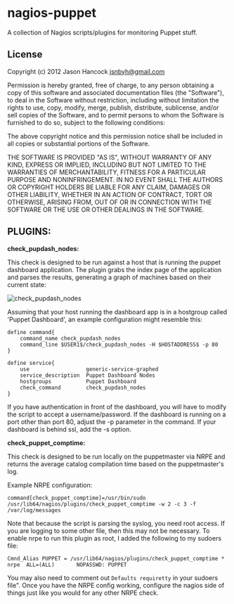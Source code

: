 nagios-puppet
=============

A collection of Nagios scripts/plugins for monitoring Puppet stuff.


License
-------
Copyright (c) 2012 Jason Hancock <jsnbyh@gmail.com>

Permission is hereby granted, free of charge, to any person obtaining a copy
of this software and associated documentation files (the "Software"), to deal
in the Software without restriction, including without limitation the rights
to use, copy, modify, merge, publish, distribute, sublicense, and/or sell
copies of the Software, and to permit persons to whom the Software is furnished
to do so, subject to the following conditions:

The above copyright notice and this permission notice shall be included in all
copies or substantial portions of the Software.

THE SOFTWARE IS PROVIDED "AS IS", WITHOUT WARRANTY OF ANY KIND, EXPRESS OR
IMPLIED, INCLUDING BUT NOT LIMITED TO THE WARRANTIES OF MERCHANTABILITY,
FITNESS FOR A PARTICULAR PURPOSE AND NONINFRINGEMENT. IN NO EVENT SHALL THE
AUTHORS OR COPYRIGHT HOLDERS BE LIABLE FOR ANY CLAIM, DAMAGES OR OTHER
LIABILITY, WHETHER IN AN ACTION OF CONTRACT, TORT OR OTHERWISE, ARISING FROM,
OUT OF OR IN CONNECTION WITH THE SOFTWARE OR THE USE OR OTHER DEALINGS IN
THE SOFTWARE.

PLUGINS:
-------
**check_pupdash_nodes:**

This check is designed to be run against a host that is running the puppet
dashboard application. The plugin grabs the index page of the application
and parses the results, generating a graph of machines based on their current
state:

![check_pupdash_nodes](https://github.com/jasonhancock/nagios-puppet/raw/master/example-images/check_pupdash_nodes.png)

Assuming that your host running the dashboard app is in a hostgroup called
'Puppet Dashboard', an example configuration might resemble this:

```
define command{
    command_name check_pupdash_nodes
    command_line $USER1$/check_pupdash_nodes -H $HOSTADDRESS$ -p 80
}

define service{
    use                  generic-service-graphed
    service_description  Puppet Dashboard Nodes
    hostgroups           Puppet Dashboard
    check_command        check_pupdash_nodes
}
```

If you have authentication in front of the dashboard, you will have to modify the
script to accept a username/password. If the dashboard is running on a port other
than port 80, adjust the -p parameter in the command. If your dashboard is behind
ssl, add the -s option.

**check_puppet_comptime:**

This check is designed to be run locally on the puppetmaster via NRPE and returns
the average catalog compilation time based on the puppetmaster's log.

Example NRPE configuration:

```
command[check_puppet_comptime]=/usr/bin/sudo /usr/lib64/nagios/plugins/check_puppet_comptime -w 2 -c 3 -f /var/log/messages
```

Note that because the script is parsing the syslog, you need root access. If you are
logging to some other file, then this may not be necessary. To enable nrpe to run 
this plugin as root, I added the following to my sudoers file:

```
Cmnd_Alias PUPPET = /usr/lib64/nagios/plugins/check_puppet_comptime *
nrpe  ALL=(ALL)       NOPASSWD: PUPPET
```

You may also need to comment out `Defaults requiretty` in your sudoers file".
Once you have the NRPE config working, configure the nagios side of things just like you
would for any other NRPE check.

